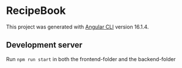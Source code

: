 # RecipeBook

This project was generated with [Angular CLI](https://github.com/angular/angular-cli) version 16.1.4.

## Development server

Run `npm run start` in both the frontend-folder and the backend-folder

